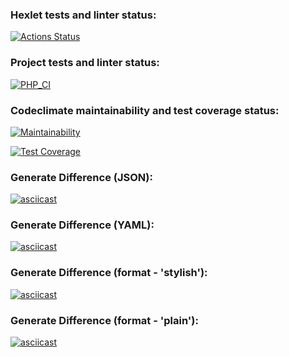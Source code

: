 ### Hexlet tests and linter status:
[![Actions Status](https://github.com/MrShimson/php-project-48/workflows/hexlet-check/badge.svg)](https://github.com/MrShimson/php-project-48/actions)

### Project tests and linter status:
[![PHP_CI](https://github.com/MrShimson/php-project-48/actions/workflows/workflow.yml/badge.svg)](https://github.com/MrShimson/php-project-48/actions/workflows/workflow.yml)

### Codeclimate maintainability and test coverage status:
[![Maintainability](https://api.codeclimate.com/v1/badges/5dab8670bf9fef2fe15c/maintainability)](https://codeclimate.com/github/MrShimson/php-project-48/maintainability)

[![Test Coverage](https://api.codeclimate.com/v1/badges/5dab8670bf9fef2fe15c/test_coverage)](https://codeclimate.com/github/MrShimson/php-project-48/test_coverage)

### Generate Difference (JSON):
[![asciicast](https://asciinema.org/a/604330.svg)](https://asciinema.org/a/604330)

### Generate Difference (YAML):
[![asciicast](https://asciinema.org/a/631598.svg)](https://asciinema.org/a/631598)

### Generate Difference (format - 'stylish'):
[![asciicast](https://asciinema.org/a/633138.svg)](https://asciinema.org/a/633138)

### Generate Difference (format - 'plain'):
[![asciicast](https://asciinema.org/a/636998.svg)](https://asciinema.org/a/636998)
